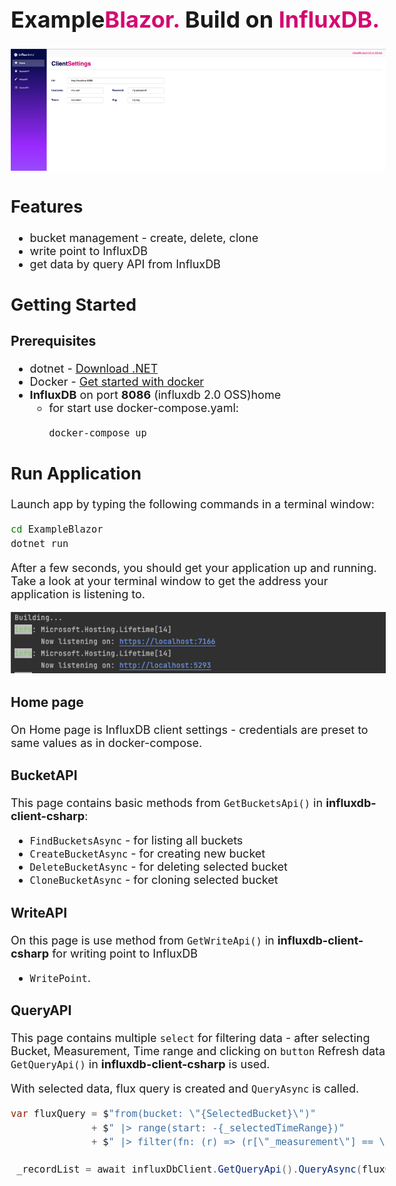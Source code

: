 <div style="max-width: 1200px; min-width: 600px; font-size: 18px; margin: auto; padding: 50px;">


<h1>Example<a style="color: #d30971 !important;">Blazor.</a> Build on <a style="color: #d30971 !important;"> InfluxDB.</a></h1>

<img src="wwwroot/assets/readme/homepage.png" alt="drawing">

## Features

- bucket management - create, delete, clone
- write point to InfluxDB
- get data by query API from InfluxDB

## Getting Started

### Prerequisites

- dotnet - [Download .NET](https://dotnet.microsoft.com/en-us/download)
- Docker - [Get started with docker](https://www.docker.com/get-started)
- **InfluxDB** on port **8086** (influxdb 2.0 OSS)home
    - for start use docker-compose.yaml:
      ```bash
      docker-compose up
      ```

## Run Application

Launch app by typing the following commands in a terminal window:

```bash
cd ExampleBlazor
dotnet run
```

After a few seconds, you should get your application up and running. Take a look at your terminal window to get the
address your application is listening to.

<img src="wwwroot/assets/readme/terminal-url.png" alt="drawing">

### Home page

On Home page is InfluxDB client settings - credentials are preset to same values as in docker-compose.

### BucketAPI

This page contains basic methods from `GetBucketsApi()` in **influxdb-client-csharp**:

- `FindBucketsAsync` - for listing all buckets
- `CreateBucketAsync` - for creating new bucket
- `DeleteBucketAsync` - for deleting selected bucket
- `CloneBucketAsync` - for cloning selected bucket

### WriteAPI

On this page is use method from `GetWriteApi()` in **influxdb-client-csharp** for writing point to InfluxDB
- `WritePoint`.

### QueryAPI

This page contains multiple `select` for filtering data - after selecting Bucket, Measurement, Time range and clicking
on
`button` Refresh data `GetQueryApi()` in **influxdb-client-csharp** is used.

With selected data, flux query is created and `QueryAsync` is called.

```csharp
var fluxQuery = $"from(bucket: \"{SelectedBucket}\")"
              + $" |> range(start: -{_selectedTimeRange})"
              + $" |> filter(fn: (r) => (r[\"_measurement\"] == \"{_selectedMeasurement}\"))";

 _recordList = await influxDbClient.GetQueryApi().QueryAsync(fluxQuery, orgId);
```

<br clear="right"/>
</div>

